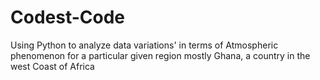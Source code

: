 # Codest-Code
Using Python to analyze data variations' in terms of Atmospheric phenomenon for a particular given region mostly Ghana, a country in the west Coast of Africa
